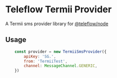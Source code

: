 # Teleflow Termii Provider

A Termii sms provider library for [@teleflow/node](https://github.com/khulnasoft/teleflow)

## Usage

```javascript
    const provider = new TermiiSmsProvider({
        apiKey: 'SG.',
        from: 'TermiiTest',
        channel: MessageChannel.GENERIC,
    })
```
